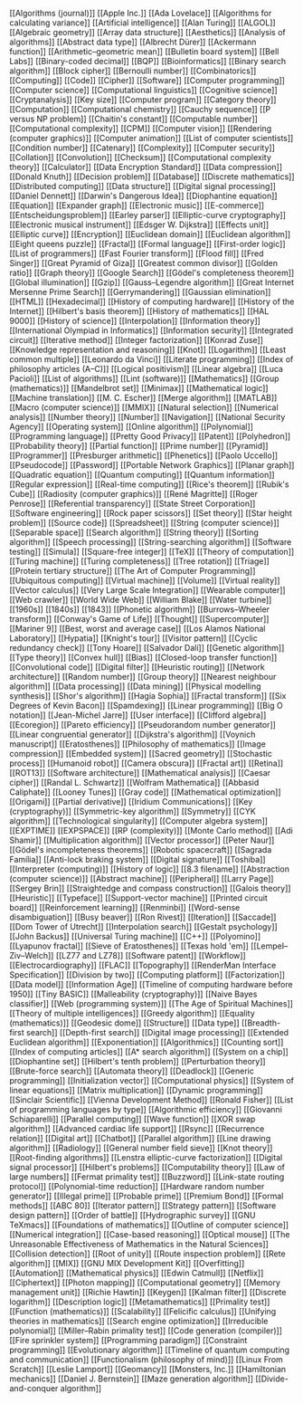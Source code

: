 [[Algorithms (journal)]]
[[Apple Inc.]]
[[Ada Lovelace]]
[[Algorithms for calculating variance]]
[[Artificial intelligence]]
[[Alan Turing]]
[[ALGOL]]
[[Algebraic geometry]]
[[Array data structure]]
[[Aesthetics]]
[[Analysis of algorithms]]
[[Abstract data type]]
[[Albrecht Dürer]]
[[Ackermann function]]
[[Arithmetic–geometric mean]]
[[Bulletin board system]]
[[Bell Labs]]
[[Binary-coded decimal]]
[[BQP]]
[[Bioinformatics]]
[[Binary search algorithm]]
[[Block cipher]]
[[Bernoulli number]]
[[Combinatorics]]
[[Computing]]
[[Code]]
[[Cipher]]
[[Software]]
[[Computer programming]]
[[Computer science]]
[[Computational linguistics]]
[[Cognitive science]]
[[Cryptanalysis]]
[[Key size]]
[[Computer program]]
[[Category theory]]
[[Computation]]
[[Computational chemistry]]
[[Cauchy sequence]]
[[P versus NP problem]]
[[Chaitin's constant]]
[[Computable number]]
[[Computational complexity]]
[[CPM]]
[[Computer vision]]
[[Rendering (computer graphics)]]
[[Computer animation]]
[[List of computer scientists]]
[[Condition number]]
[[Catenary]]
[[Complexity]]
[[Computer security]]
[[Collation]]
[[Convolution]]
[[Checksum]]
[[Computational complexity theory]]
[[Calculator]]
[[Data Encryption Standard]]
[[Data compression]]
[[Donald Knuth]]
[[Decision problem]]
[[Database]]
[[Discrete mathematics]]
[[Distributed computing]]
[[Data structure]]
[[Digital signal processing]]
[[Daniel Dennett]]
[[Darwin's Dangerous Idea]]
[[Diophantine equation]]
[[Equation]]
[[Expander graph]]
[[Electronic music]]
[[E-commerce]]
[[Entscheidungsproblem]]
[[Earley parser]]
[[Elliptic-curve cryptography]]
[[Electronic musical instrument]]
[[Edsger W. Dijkstra]]
[[Effects unit]]
[[Elliptic curve]]
[[Encryption]]
[[Euclidean domain]]
[[Euclidean algorithm]]
[[Eight queens puzzle]]
[[Fractal]]
[[Formal language]]
[[First-order logic]]
[[List of programmers]]
[[Fast Fourier transform]]
[[Flood fill]]
[[Fred Singer]]
[[Great Pyramid of Giza]]
[[Greatest common divisor]]
[[Golden ratio]]
[[Graph theory]]
[[Google Search]]
[[Gödel's completeness theorem]]
[[Global illumination]]
[[Gzip]]
[[Gauss–Legendre algorithm]]
[[Great Internet Mersenne Prime Search]]
[[Gerrymandering]]
[[Gaussian elimination]]
[[HTML]]
[[Hexadecimal]]
[[History of computing hardware]]
[[History of the Internet]]
[[Hilbert's basis theorem]]
[[History of mathematics]]
[[HAL 9000]]
[[History of science]]
[[Interpolation]]
[[Information theory]]
[[International Olympiad in Informatics]]
[[Information security]]
[[Integrated circuit]]
[[Iterative method]]
[[Integer factorization]]
[[Konrad Zuse]]
[[Knowledge representation and reasoning]]
[[Knot]]
[[Logarithm]]
[[Least common multiple]]
[[Leonardo da Vinci]]
[[Literate programming]]
[[Index of philosophy articles (A–C)]]
[[Logical positivism]]
[[Linear algebra]]
[[Luca Pacioli]]
[[List of algorithms]]
[[Lint (software)]]
[[Mathematics]]
[[Group (mathematics)]]
[[Mandelbrot set]]
[[Minimax]]
[[Mathematical logic]]
[[Machine translation]]
[[M. C. Escher]]
[[Merge algorithm]]
[[MATLAB]]
[[Macro (computer science)]]
[[MMIX]]
[[Natural selection]]
[[Numerical analysis]]
[[Number theory]]
[[Number]]
[[Navigation]]
[[National Security Agency]]
[[Operating system]]
[[Online algorithm]]
[[Polynomial]]
[[Programming language]]
[[Pretty Good Privacy]]
[[Patent]]
[[Polyhedron]]
[[Probability theory]]
[[Partial function]]
[[Prime number]]
[[Pyramid]]
[[Programmer]]
[[Presburger arithmetic]]
[[Phenetics]]
[[Paolo Uccello]]
[[Pseudocode]]
[[Password]]
[[Portable Network Graphics]]
[[Planar graph]]
[[Quadratic equation]]
[[Quantum computing]]
[[Quantum information]]
[[Regular expression]]
[[Real-time computing]]
[[Rice's theorem]]
[[Rubik's Cube]]
[[Radiosity (computer graphics)]]
[[René Magritte]]
[[Roger Penrose]]
[[Referential transparency]]
[[State Street Corporation]]
[[Software engineering]]
[[Rock paper scissors]]
[[Set theory]]
[[Star height problem]]
[[Source code]]
[[Spreadsheet]]
[[String (computer science)]]
[[Separable space]]
[[Search algorithm]]
[[String theory]]
[[Sorting algorithm]]
[[Speech processing]]
[[String-searching algorithm]]
[[Software testing]]
[[Simula]]
[[Square-free integer]]
[[TeX]]
[[Theory of computation]]
[[Turing machine]]
[[Turing completeness]]
[[Tree rotation]]
[[Triage]]
[[Protein tertiary structure]]
[[The Art of Computer Programming]]
[[Ubiquitous computing]]
[[Virtual machine]]
[[Volume]]
[[Virtual reality]]
[[Vector calculus]]
[[Very Large Scale Integration]]
[[Wearable computer]]
[[Web crawler]]
[[World Wide Web]]
[[William Blake]]
[[Water turbine]]
[[1960s]]
[[1840s]]
[[1843]]
[[Phonetic algorithm]]
[[Burrows–Wheeler transform]]
[[Conway's Game of Life]]
[[Thought]]
[[Supercomputer]]
[[Mariner 9]]
[[Best, worst and average case]]
[[Los Alamos National Laboratory]]
[[Hypatia]]
[[Knight's tour]]
[[Visitor pattern]]
[[Cyclic redundancy check]]
[[Tony Hoare]]
[[Salvador Dalí]]
[[Genetic algorithm]]
[[Type theory]]
[[Convex hull]]
[[Bias]]
[[Closed-loop transfer function]]
[[Convolutional code]]
[[Digital filter]]
[[Heuristic routing]]
[[Network architecture]]
[[Random number]]
[[Group theory]]
[[Nearest neighbour algorithm]]
[[Data processing]]
[[Data mining]]
[[Physical modelling synthesis]]
[[Shor's algorithm]]
[[Hagia Sophia]]
[[Fractal transform]]
[[Six Degrees of Kevin Bacon]]
[[Spamdexing]]
[[Linear programming]]
[[Big O notation]]
[[Jean-Michel Jarre]]
[[User interface]]
[[Clifford algebra]]
[[Ecoregion]]
[[Pareto efficiency]]
[[Pseudorandom number generator]]
[[Linear congruential generator]]
[[Dijkstra's algorithm]]
[[Voynich manuscript]]
[[Eratosthenes]]
[[Philosophy of mathematics]]
[[Image compression]]
[[Embedded system]]
[[Sacred geometry]]
[[Stochastic process]]
[[Humanoid robot]]
[[Camera obscura]]
[[Fractal art]]
[[Retina]]
[[ROT13]]
[[Software architecture]]
[[Mathematical analysis]]
[[Caesar cipher]]
[[Randal L. Schwartz]]
[[Wolfram Mathematica]]
[[Abbasid Caliphate]]
[[Looney Tunes]]
[[Gray code]]
[[Mathematical optimization]]
[[Origami]]
[[Partial derivative]]
[[Iridium Communications]]
[[Key (cryptography)]]
[[Symmetric-key algorithm]]
[[Symmetry]]
[[CYK algorithm]]
[[Technological singularity]]
[[Computer algebra system]]
[[EXPTIME]]
[[EXPSPACE]]
[[RP (complexity)]]
[[Monte Carlo method]]
[[Adi Shamir]]
[[Multiplication algorithm]]
[[Vector processor]]
[[Peter Naur]]
[[Gödel's incompleteness theorems]]
[[Robotic spacecraft]]
[[Sagrada Família]]
[[Anti-lock braking system]]
[[Digital signature]]
[[Toshiba]]
[[Interpreter (computing)]]
[[History of logic]]
[[8.3 filename]]
[[Abstraction (computer science)]]
[[Abstract machine]]
[[Peripheral]]
[[Larry Page]]
[[Sergey Brin]]
[[Straightedge and compass construction]]
[[Galois theory]]
[[Heuristic]]
[[Typeface]]
[[Support-vector machine]]
[[Printed circuit board]]
[[Reinforcement learning]]
[[Renminbi]]
[[Word-sense disambiguation]]
[[Busy beaver]]
[[Ron Rivest]]
[[Iteration]]
[[Saccade]]
[[Dom Tower of Utrecht]]
[[Interpolation search]]
[[Gestalt psychology]]
[[John Backus]]
[[Universal Turing machine]]
[[C++]]
[[Polyomino]]
[[Lyapunov fractal]]
[[Sieve of Eratosthenes]]
[[Texas hold 'em]]
[[Lempel–Ziv–Welch]]
[[LZ77 and LZ78]]
[[Software patent]]
[[Workflow]]
[[Electrocardiography]]
[[FLAC]]
[[Topography]]
[[RenderMan Interface Specification]]
[[Division by two]]
[[Computing platform]]
[[Factorization]]
[[Data model]]
[[Information Age]]
[[Timeline of computing hardware before 1950]]
[[Tiny BASIC]]
[[Malleability (cryptography)]]
[[Naive Bayes classifier]]
[[Web (programming system)]]
[[The Age of Spiritual Machines]]
[[Theory of multiple intelligences]]
[[Greedy algorithm]]
[[Equality (mathematics)]]
[[Geodesic dome]]
[[Structure]]
[[Data type]]
[[Breadth-first search]]
[[Depth-first search]]
[[Digital image processing]]
[[Extended Euclidean algorithm]]
[[Exponentiation]]
[[Algorithmics]]
[[Counting sort]]
[[Index of computing articles]]
[[A* search algorithm]]
[[System on a chip]]
[[Diophantine set]]
[[Hilbert's tenth problem]]
[[Perturbation theory]]
[[Brute-force search]]
[[Automata theory]]
[[Deadlock]]
[[Generic programming]]
[[Initialization vector]]
[[Computational physics]]
[[System of linear equations]]
[[Matrix multiplication]]
[[Dynamic programming]]
[[Sinclair Scientific]]
[[Vienna Development Method]]
[[Ronald Fisher]]
[[List of programming languages by type]]
[[Algorithmic efficiency]]
[[Giovanni Schiaparelli]]
[[Parallel computing]]
[[Wave function]]
[[XOR swap algorithm]]
[[Advanced cardiac life support]]
[[Rsync]]
[[Recurrence relation]]
[[Digital art]]
[[Chatbot]]
[[Parallel algorithm]]
[[Line drawing algorithm]]
[[Radiology]]
[[General number field sieve]]
[[Knot theory]]
[[Root-finding algorithms]]
[[Lenstra elliptic-curve factorization]]
[[Digital signal processor]]
[[Hilbert's problems]]
[[Computability theory]]
[[Law of large numbers]]
[[Fermat primality test]]
[[Buzzword]]
[[Link-state routing protocol]]
[[Polynomial-time reduction]]
[[Hardware random number generator]]
[[Illegal prime]]
[[Probable prime]]
[[Premium Bond]]
[[Formal methods]]
[[ABC 80]]
[[Iterator pattern]]
[[Strategy pattern]]
[[Software design pattern]]
[[Order of battle]]
[[Hydrographic survey]]
[[GNU TeXmacs]]
[[Foundations of mathematics]]
[[Outline of computer science]]
[[Numerical integration]]
[[Case-based reasoning]]
[[Optical mouse]]
[[The Unreasonable Effectiveness of Mathematics in the Natural Sciences]]
[[Collision detection]]
[[Root of unity]]
[[Route inspection problem]]
[[Rete algorithm]]
[[MIX]]
[[GNU MIX Development Kit]]
[[Overfitting]]
[[Automation]]
[[Mathematical physics]]
[[Edwin Catmull]]
[[Netflix]]
[[Ciphertext]]
[[Photon mapping]]
[[Computational geometry]]
[[Memory management unit]]
[[Richie Hawtin]]
[[Keygen]]
[[Kalman filter]]
[[Discrete logarithm]]
[[Description logic]]
[[Metamathematics]]
[[Primality test]]
[[Function (mathematics)]]
[[Scalability]]
[[Felicific calculus]]
[[Unifying theories in mathematics]]
[[Search engine optimization]]
[[Irreducible polynomial]]
[[Miller–Rabin primality test]]
[[Code generation (compiler)]]
[[Fire sprinkler system]]
[[Programming paradigm]]
[[Constraint programming]]
[[Evolutionary algorithm]]
[[Timeline of quantum computing and communication]]
[[Functionalism (philosophy of mind)]]
[[Linux From Scratch]]
[[Leslie Lamport]]
[[Geomancy]]
[[Monsters, Inc.]]
[[Hamiltonian mechanics]]
[[Daniel J. Bernstein]]
[[Maze generation algorithm]]
[[Divide-and-conquer algorithm]]
